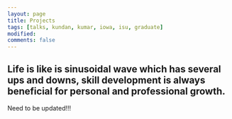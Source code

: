 ```yaml
---
layout: page
title: Projects
tags: [talks, kundan, kumar, iowa, isu, graduate]
modified:
comments: false
---
```

Life is like is sinusoidal wave which has several ups and downs, skill development is always beneficial for personal and professional growth.
----

Need to be updated!!!
